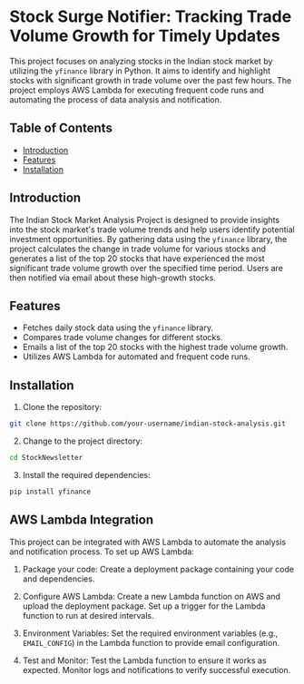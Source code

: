 # Stock Surge Notifier: Tracking Trade Volume Growth for Timely Updates

This project focuses on analyzing stocks in the Indian stock market by utilizing the `yfinance` library in Python. It aims to identify and highlight stocks with significant growth in trade volume over the past few hours. The project employs AWS Lambda for executing frequent code runs and automating the process of data analysis and notification.

## Table of Contents

- [Introduction](#introduction)
- [Features](#features)
- [Installation](#installation)


## Introduction

The Indian Stock Market Analysis Project is designed to provide insights into the stock market's trade volume trends and help users identify potential investment opportunities. By gathering data using the `yfinance` library, the project calculates the change in trade volume for various stocks and generates a list of the top 20 stocks that have experienced the most significant trade volume growth over the specified time period. Users are then notified via email about these high-growth stocks.

## Features

- Fetches daily stock data using the `yfinance` library.
- Compares trade volume changes for different stocks.
- Emails a list of the top 20 stocks with the highest trade volume growth.
- Utilizes AWS Lambda for automated and frequent code runs.

## Installation

1. Clone the repository:

```bash
git clone https://github.com/your-username/indian-stock-analysis.git
```

2. Change to the project directory:

```bash
cd StockNewsletter
```

3. Install the required dependencies:

```bash
pip install yfinance
```


## AWS Lambda Integration

This project can be integrated with AWS Lambda to automate the analysis and notification process. To set up AWS Lambda:

1. Package your code: Create a deployment package containing your code and dependencies.

2. Configure AWS Lambda: Create a new Lambda function on AWS and upload the deployment package. Set up a trigger for the Lambda function to run at desired intervals.

3. Environment Variables: Set the required environment variables (e.g., `EMAIL_CONFIG`) in the Lambda function to provide email configuration.

4. Test and Monitor: Test the Lambda function to ensure it works as expected. Monitor logs and notifications to verify successful execution.
